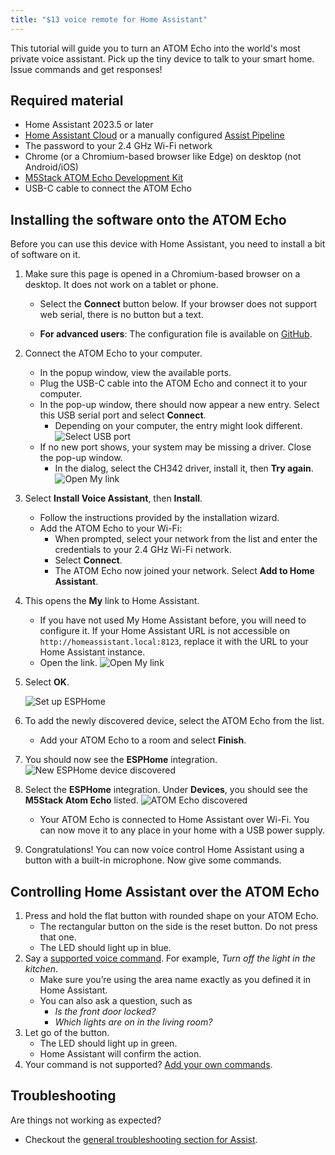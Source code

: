 ```yaml
---
title: "$13 voice remote for Home Assistant"
---
```


This tutorial will guide you to turn an ATOM Echo into the
world's most private voice assistant. Pick up the tiny device to talk to
your smart home. Issue commands and get responses!

<lite-youtube videoid="w6QxGdxVMJs" videotitle="$13 voice remote for Home Assistant
"></lite-youtube>

## Required material

* Home Assistant 2023.5 or later
* [Home Assistant Cloud](https://www.nabucasa.com) or a manually configured [Assist Pipeline](/voice_control/voice_remote_local_assistant)
* The password to your 2.4&nbsp;GHz Wi-Fi network
* Chrome (or a Chromium-based browser like Edge) on desktop (not Android/iOS) 
* [M5Stack ATOM Echo Development Kit](https://shop.m5stack.com/products/atom-echo-smart-speaker-dev-kit?ref=NabuCasa)
* USB-C cable to connect the ATOM Echo



## Installing the software onto the ATOM Echo

Before you can use this device with Home Assistant, you need to install a bit of software on it.

1. Make sure this page is opened in a Chromium-based browser on a desktop. It does not work on a tablet or phone.
   * Select the **Connect** button below. If your browser does not support web serial, there is no button but a text.

      <script type="module" src="https://unpkg.com/esp-web-tools@9/dist/web/install-button.js?module"></script>
      <esp-web-install-button manifest="https://firmware.esphome.io/voice-assistant/m5stack-atom-echo/manifest.json"></esp-web-install-button>
   * **For advanced users**: The configuration file is available on [GitHub](https://github.com/esphome/firmware/blob/main/voice-assistant/m5stack-atom-echo.yaml).

1. Connect the ATOM Echo to your computer.
   * In the popup window, view the available ports.
   * Plug the USB-C cable into the ATOM Echo and connect it to your computer.
   * In the pop-up window, there should now appear a new entry. Select this USB serial port and select **Connect**.
     * Depending on your computer, the entry might look different.
   ![Select USB port](/images/assist/esp32-atom-flash-select-port.png)
   * If no new port shows, your system may be missing a driver. Close the pop-up window.
     * In the dialog, select the CH342 driver, install it, then **Try again**.
   ![Open My link](/images/assist/esp32-atom-flash-no-port.png)
1. Select **Install Voice Assistant**, then **Install**.
     * Follow the instructions provided by the installation wizard.
     * Add the ATOM Echo to your Wi-Fi:
       * When prompted, select your network from the list and enter the credentials to your 2.4&nbsp;GHz Wi-Fi network.
       * Select **Connect**.
       * The ATOM Echo now joined your network. Select **Add to Home Assistant**.
1. This opens the **My** link to Home Assistant. 
   * If you have not used My Home Assistant before, you will need to configure it. If your Home Assistant URL is not accessible on `http://homeassistant.local:8123`, replace it with the URL to your Home Assistant instance.
   * Open the link.
   ![Open My link](/images/assist/esp32-atom-flash-06.png)
1. Select **OK**. 
   
   ![Set up ESPHome](/images/assist/esp32-atom-flash-07.png)
1. To add the newly discovered device, select the ATOM Echo from the list.
   * Add your ATOM Echo to a room and select **Finish**. 
1. You should now see the **ESPHome** integration.
   ![New ESPHome device discovered](/images/assist/m5stack-atom-echo-discovered-33.png)
1. Select the **ESPHome** integration. Under **Devices**, you should see the **M5Stack Atom Echo** listed.
   ![ATOM Echo discovered](/images/assist/m5stack-atom-echo-discovered-new-03.png)
   * Your ATOM Echo is connected to Home Assistant over Wi-Fi. You can now move it to any place in your home with a USB power supply. 
1. Congratulations! You can now voice control Home Assistant using a button with a built-in microphone. Now give some commands.

## Controlling Home Assistant over the ATOM Echo

1. Press and hold the flat button with rounded shape on your ATOM Echo.
   * The rectangular button on the side is the reset button. Do not press that one.
   * The LED should light up in blue.
1. Say a [supported voice command](/voice_control/builtin_sentences/). For example, *Turn off the light in the kitchen*.   
      * Make sure you’re using the area name exactly as you defined it in Home Assistant.
      * You can also ask a question, such as
          * *Is the front door locked?*
          * *Which lights are on in the living room?*
1. Let go of the button.
   * The LED should light up in green.
   * Home Assistant will confirm the action.
1. Your command is not supported? [Add your own commands](/integrations/conversation/).

## Troubleshooting

Are things not working as expected?

* Checkout the [general troubleshooting section for Assist](/voice_control/troubleshooting/).